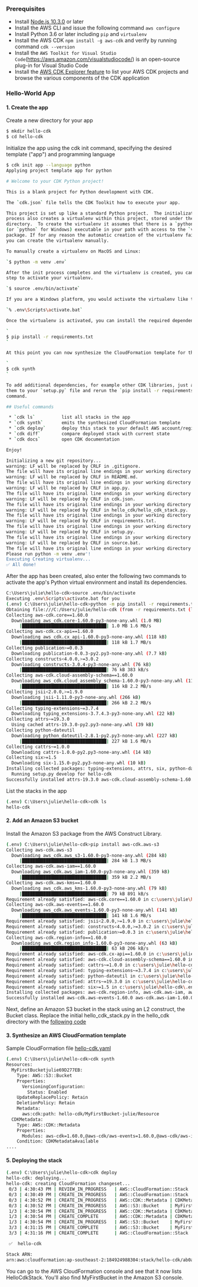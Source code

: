 ### Prerequisites
- Install [Node.js 10.3.0](https://nodejs.org/en/download/) or later
- Install the AWS CLI and issue the following command `aws configure`
- Install Python 3.6 or later including `pip` and `virtualenv`
- Install the AWS CDK `npm install -g aws-cdk` and verify by running command `cdk --version`
- Install the `AWS Toolkit for Visual Studio Code`(https://aws.amazon.com/visualstudiocode/) is an open-source plug-in for Visual Studio Code
- Install the [AWS CDK Explorer feature](https://docs.aws.amazon.com/toolkit-for-vscode/latest/userguide/setup-toolkit.html) to list your AWS CDK projects and browse the various components of the CDK application

### Hello-World App
#### 1. Create the app
Create a new directory for your app
```bash
$ mkdir hello-cdk
$ cd hello-cdk
```
Initialize the app using the cdk init command, specifying the desired template ("app") and programming language
```bash
$ cdk init app --language python
Applying project template app for python

# Welcome to your CDK Python project!

This is a blank project for Python development with CDK.

The `cdk.json` file tells the CDK Toolkit how to execute your app.

This project is set up like a standard Python project.  The initialization
process also creates a virtualenv within this project, stored under the .env
directory.  To create the virtualenv it assumes that there is a `python3`
(or `python` for Windows) executable in your path with access to the `venv`
package. If for any reason the automatic creation of the virtualenv fails,
you can create the virtualenv manually.

To manually create a virtualenv on MacOS and Linux:

`$ python -m venv .env`

After the init process completes and the virtualenv is created, you can use the following
step to activate your virtualenv.

`$ source .env/bin/activate`

If you are a Windows platform, you would activate the virtualenv like this:

`% .env\Scripts\activate.bat`

Once the virtualenv is activated, you can install the required dependencies.

`
$ pip install -r requirements.txt
`

At this point you can now synthesize the CloudFormation template for this code.

`
$ cdk synth
`

To add additional dependencies, for example other CDK libraries, just add
them to your `setup.py` file and rerun the `pip install -r requirements.txt`
command.

## Useful commands

 * `cdk ls`          list all stacks in the app
 * `cdk synth`       emits the synthesized CloudFormation template
 * `cdk deploy`      deploy this stack to your default AWS account/region
 * `cdk diff`        compare deployed stack with current state
 * `cdk docs`        open CDK documentation

Enjoy!

Initializing a new git repository...
warning: LF will be replaced by CRLF in .gitignore.
The file will have its original line endings in your working directory
warning: LF will be replaced by CRLF in README.md.
The file will have its original line endings in your working directory
warning: LF will be replaced by CRLF in app.py.
The file will have its original line endings in your working directory
warning: LF will be replaced by CRLF in cdk.json.
The file will have its original line endings in your working directory
warning: LF will be replaced by CRLF in hello_cdk/hello_cdk_stack.py.
The file will have its original line endings in your working directory
warning: LF will be replaced by CRLF in requirements.txt.
The file will have its original line endings in your working directory
warning: LF will be replaced by CRLF in setup.py.
The file will have its original line endings in your working directory
warning: LF will be replaced by CRLF in source.bat.
The file will have its original line endings in your working directory
Please run python -m venv .env'!
Executing Creating virtualenv...
✅ All done!

```

After the app has been created, also enter the following two commands to activate
the app's Python virtual environment and install its dependencies.
```bash
C:\Users\julie\hello-cdk>source .env/bin/activate
Executing .env\Scripts\activate.bat for you
(.env) C:\Users\julie\hello-cdk>python -m pip install -r requirements.txt
Obtaining file:///C:/Users/julie/hello-cdk (from -r requirements.txt (line 1))
Collecting aws-cdk.core==1.60.0
  Downloading aws_cdk.core-1.60.0-py3-none-any.whl (1.0 MB)
     |████████████████████████████████| 1.0 MB 1.6 MB/s
Collecting aws-cdk.cx-api==1.60.0
  Downloading aws_cdk.cx_api-1.60.0-py3-none-any.whl (118 kB)
     |████████████████████████████████| 118 kB 1.7 MB/s
Collecting publication>=0.0.3
  Downloading publication-0.0.3-py2.py3-none-any.whl (7.7 kB)
Collecting constructs<4.0.0,>=3.0.2
  Downloading constructs-3.0.4-py3-none-any.whl (76 kB)
     |████████████████████████████████| 76 kB 383 kB/s
Collecting aws-cdk.cloud-assembly-schema==1.60.0
  Downloading aws_cdk.cloud_assembly_schema-1.60.0-py3-none-any.whl (116 kB)
     |████████████████████████████████| 116 kB 2.2 MB/s
Collecting jsii<2.0.0,>=1.9.0
  Downloading jsii-1.11.0-py3-none-any.whl (266 kB)
     |████████████████████████████████| 266 kB 2.2 MB/s
Collecting typing-extensions~=3.7.4
  Downloading typing_extensions-3.7.4.3-py3-none-any.whl (22 kB)
Collecting attrs~=19.3.0
  Using cached attrs-19.3.0-py2.py3-none-any.whl (39 kB)
Collecting python-dateutil
  Downloading python_dateutil-2.8.1-py2.py3-none-any.whl (227 kB)
     |████████████████████████████████| 227 kB 1.6 MB/s
Collecting cattrs~=1.0.0
  Downloading cattrs-1.0.0-py2.py3-none-any.whl (14 kB)
Collecting six>=1.5
  Downloading six-1.15.0-py2.py3-none-any.whl (10 kB)
Installing collected packages: typing-extensions, attrs, six, python-dateutil, cattrs, jsii, publication, aws-cdk.cloud-assembly-schema, aws-cdk.cx-api, constructs, aws-cdk.core, hello-cdk
  Running setup.py develop for hello-cdk
Successfully installed attrs-19.3.0 aws-cdk.cloud-assembly-schema-1.60.0 aws-cdk.core-1.60.0 aws-cdk.cx-api-1.60.0 cattrs-1.0.0 constructs-3.0.4 hello-cdk jsii-1.11.0 publication-0.0.3 python-dateutil-2.8.1 six-1.15.0 typing-extensions-3.7.4.3
```
List the stacks in the app
```bash
(.env) C:\Users\julie\hello-cdk>cdk ls
hello-cdk
```
#### 2. Add an Amazon S3 bucket
Install the Amazon S3 package from the AWS Construct Library.
```bash
(.env) C:\Users\julie\hello-cdk>pip install aws-cdk.aws-s3
Collecting aws-cdk.aws-s3
  Downloading aws_cdk.aws_s3-1.60.0-py3-none-any.whl (284 kB)
     |████████████████████████████████| 284 kB 1.3 MB/s
Collecting aws-cdk.aws-iam==1.60.0
  Downloading aws_cdk.aws_iam-1.60.0-py3-none-any.whl (359 kB)
     |████████████████████████████████| 359 kB 2.2 MB/s
Collecting aws-cdk.aws-kms==1.60.0
  Downloading aws_cdk.aws_kms-1.60.0-py3-none-any.whl (79 kB)
     |████████████████████████████████| 79 kB 891 kB/s
Requirement already satisfied: aws-cdk.core==1.60.0 in c:\users\julie\hello-cdk\.env\lib\site-packages (from aws-cdk.aws-s3) (1.60.0)
Collecting aws-cdk.aws-events==1.60.0
  Downloading aws_cdk.aws_events-1.60.0-py3-none-any.whl (141 kB)
     |████████████████████████████████| 141 kB 1.6 MB/s
Requirement already satisfied: jsii<2.0.0,>=1.9.0 in c:\users\julie\hello-cdk\.env\lib\site-packages (from aws-cdk.aws-s3) (1.11.0)
Requirement already satisfied: constructs<4.0.0,>=3.0.2 in c:\users\julie\hello-cdk\.env\lib\site-packages (from aws-cdk.aws-s3) (3.0.4)
Requirement already satisfied: publication>=0.0.3 in c:\users\julie\hello-cdk\.env\lib\site-packages (from aws-cdk.aws-s3) (0.0.3)
Collecting aws-cdk.region-info==1.60.0
  Downloading aws_cdk.region_info-1.60.0-py3-none-any.whl (63 kB)
     |████████████████████████████████| 63 kB 206 kB/s
Requirement already satisfied: aws-cdk.cx-api==1.60.0 in c:\users\julie\hello-cdk\.env\lib\site-packages (from aws-cdk.core==1.60.0->aws-cdk.aws-s3) (1.60.0)
Requirement already satisfied: aws-cdk.cloud-assembly-schema==1.60.0 in c:\users\julie\hello-cdk\.env\lib\site-packages (from aws-cdk.core==1.60.0->aws-cdk.aws-s3) (1.60.0)
Requirement already satisfied: cattrs~=1.0.0 in c:\users\julie\hello-cdk\.env\lib\site-packages (from jsii<2.0.0,>=1.9.0->aws-cdk.aws-s3) (1.0.0)
Requirement already satisfied: typing-extensions~=3.7.4 in c:\users\julie\hello-cdk\.env\lib\site-packages (from jsii<2.0.0,>=1.9.0->aws-cdk.aws-s3) (3.7.4.3)
Requirement already satisfied: python-dateutil in c:\users\julie\hello-cdk\.env\lib\site-packages (from jsii<2.0.0,>=1.9.0->aws-cdk.aws-s3) (2.8.1)
Requirement already satisfied: attrs~=19.3.0 in c:\users\julie\hello-cdk\.env\lib\site-packages (from jsii<2.0.0,>=1.9.0->aws-cdk.aws-s3) (19.3.0)
Requirement already satisfied: six>=1.5 in c:\users\julie\hello-cdk\.env\lib\site-packages (from python-dateutil->jsii<2.0.0,>=1.9.0->aws-cdk.aws-s3) (1.15.0)
Installing collected packages: aws-cdk.region-info, aws-cdk.aws-iam, aws-cdk.aws-kms, aws-cdk.aws-events, aws-cdk.aws-s3
Successfully installed aws-cdk.aws-events-1.60.0 aws-cdk.aws-iam-1.60.0 aws-cdk.aws-kms-1.60.0 aws-cdk.aws-s3-1.60.0 aws-cdk.region-info-1.60.0
```
Next, define an Amazon S3 bucket in the stack using an L2 construct, the Bucket class.
Replace the initial hello_cdk_stack.py in the hello_cdk directory with the [following code](https://github.com/juliehub/AWS-DevOpsLab/blob/master/hello-cdk_stack.py)
#### 3. Synthesize an AWS CloudFormation template
Sample CloudFormation file [hello-cdk.yaml](https://github.com/juliehub/AWS-DevOpsLab/blob/master/hello-cdk.yaml)
```bash
(.env) C:\Users\julie\hello-cdk>cdk synth
Resources:
  MyFirstBucketjulie69D277EB:
    Type: AWS::S3::Bucket
    Properties:
      VersioningConfiguration:
        Status: Enabled
    UpdateReplacePolicy: Retain
    DeletionPolicy: Retain
    Metadata:
      aws:cdk:path: hello-cdk/MyFirstBucket-julie/Resource
  CDKMetadata:
    Type: AWS::CDK::Metadata
    Properties:
      Modules: aws-cdk=1.60.0,@aws-cdk/aws-events=1.60.0,@aws-cdk/aws-iam=1.60.0,@aws-cdk/aws-kms=1.60.0,@aws-cdk/aws-s3=1.60.0,@aws-cdk/cloud-assembly-schema=1.60.0,@aws-cdk/core=1.60.0,@aws-cdk/cx-api=1.60.0,@aws-cdk/region-info=1.60.0,jsii-runtime=Python/3.8.5
    Condition: CDKMetadataAvailable
....
```
#### 5. Deploying the stack
```bash
(.env) C:\Users\julie\hello-cdk>cdk deploy
hello-cdk: deploying...
hello-cdk: creating CloudFormation changeset...
 0/3 | 4:30:43 PM | REVIEW_IN_PROGRESS   | AWS::CloudFormation::Stack | hello-cdk User Initiated
 0/3 | 4:30:49 PM | CREATE_IN_PROGRESS   | AWS::CloudFormation::Stack | hello-cdk User Initiated
 0/3 | 4:30:52 PM | CREATE_IN_PROGRESS   | AWS::CDK::Metadata | CDKMetadata
 0/3 | 4:30:52 PM | CREATE_IN_PROGRESS   | AWS::S3::Bucket    | MyFirstBucket-julie (MyFirstBucketjulie69D277EB)
 1/3 | 4:30:54 PM | CREATE_IN_PROGRESS   | AWS::CDK::Metadata | CDKMetadata Resource creation Initiated
 1/3 | 4:30:54 PM | CREATE_COMPLETE      | AWS::CDK::Metadata | CDKMetadata
 1/3 | 4:30:54 PM | CREATE_IN_PROGRESS   | AWS::S3::Bucket    | MyFirstBucket-julie (MyFirstBucketjulie69D277EB) Resource creation Initiated
 3/3 | 4:31:15 PM | CREATE_COMPLETE      | AWS::S3::Bucket    | MyFirstBucket-julie (MyFirstBucketjulie69D277EB)
 3/3 | 4:31:16 PM | CREATE_COMPLETE      | AWS::CloudFormation::Stack | hello-cdk

 ✅  hello-cdk

Stack ARN:
arn:aws:cloudformation:ap-southeast-2:184924988304:stack/hello-cdk/ab0adb30-e765-11ea-bb05-06bea7b10744
```
You can go to the AWS CloudFormation console and see that it now lists HelloCdkStack. You'll also find MyFirstBucket in the Amazon S3 console.
